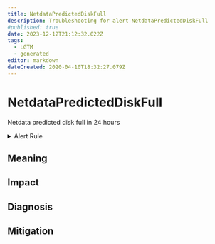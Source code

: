 ```yaml
---
title: NetdataPredictedDiskFull
description: Troubleshooting for alert NetdataPredictedDiskFull
#published: true
date: 2023-12-12T21:12:32.022Z
tags: 
  - LGTM
  - generated
editor: markdown
dateCreated: 2020-04-10T18:32:27.079Z
---
```


# NetdataPredictedDiskFull

Netdata predicted disk full in 24 hours

<details>
  <summary>Alert Rule</summary>

{{% rule "netdata/netdata-internal.yml" "NetdataPredictedDiskFull" %}}

{{% comment %}}

```yaml
alert: NetdataPredictedDiskFull
expr: predict_linear(netdata_disk_space_GB_average{dimension=~"avail|cached"}[3h], 24 * 3600) < 0
for: 0m
labels:
    severity: warning
annotations:
    summary: Netdata predicted disk full (instance {{ $labels.instance }})
    description: |-
        Netdata predicted disk full in 24 hours
          VALUE = {{ $value }}
          LABELS = {{ $labels }}
    runbook: https://github.com/srerun/prometheus-alerts/blob/main/content/runbooks/netdata-internal/NetdataPredictedDiskFull.md

```

{{% /comment %}}

</details>


## Meaning
[//]: # "Short paragraph that explains what the alert means"


## Impact
[//]: # "What could / will happen if the alert is not addressed"



## Diagnosis
[//]: # "Steps to take to identify the cause of the problem"



## Mitigation
[//]: # "The steps necessary to resolve the alert"
